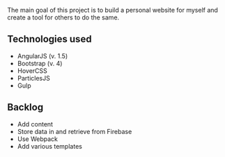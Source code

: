 The main goal of this project is to build a personal website for myself and create a tool for others to do the same.

## Technologies used
- AngularJS (v. 1.5)
- Bootstrap (v. 4)
- HoverCSS
- ParticlesJS
- Gulp

## Backlog
- Add content
- Store data in and retrieve from Firebase
- Use Webpack
- Add various templates
